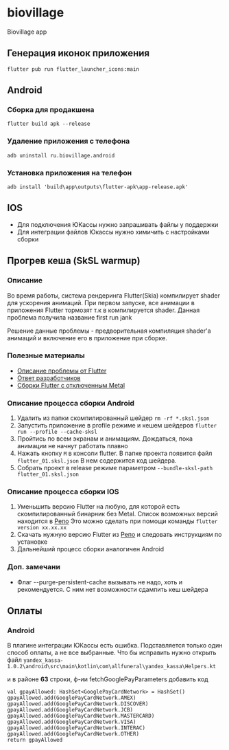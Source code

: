 # biovillage

Biovillage app


## Генерация иконок приложения

`flutter pub run flutter_launcher_icons:main`

## Android

### Сборка для продакшена

`flutter build apk --release`

### Удаление приложения с телефона

 `adb uninstall ru.biovillage.android`

### Установка приложения на телефон

`adb install 'build\app\outputs\flutter-apk\app-release.apk'`

## IOS

* Для подключения ЮКассы нужно запрашивать файлы у поддержки
* Для интеграции файлов Юкассы нужно химичить с настройками сборки


## Прогрев кеша (SkSL warmup)

### Описание
Во время работы, система рендеринга Flutter(Skia) компилирует shader для ускорения анимаций. При первом запуске, все анимации в приложения Flutter тормозят т.к в компилируется shader. Данная проблема получила название first run jank

Решение данные проблемы - предворительная компиляция shader'а анимаций и включение его в приложение при сборке.

### Полезные материалы

* [Описание проблемы от Flutter](https://flutter.dev/docs/perf/rendering/shader)
* [Ответ разработчиков](https://www.reddit.com/r/FlutterDev/comments/llmkd4/ios_jank_reproducible_example/)
* [Сборки Flutter с отключенным Metal](https://github.com/acoutts/flutter-engines-no-metal)

### Описание процесса сборки Android

1. Удалить из папки скомпилированный шейдер  `rm -rf *.sksl.json`
1. Запустить приложение в profile режиме и кешем шейдеров `flutter run --profile --cache-sksl` 
1. Пройтись по всем экранам и анимациям. Дождаться, пока анимации не начнут работать плавно
1. Нажать кнопку `M` в консоли flutter. В папке проекта появится файл `flutter_01.sksl.json` В нем содержится код шейдера.
1. Собрать проект в release режиме параметром `--bundle-sksl-path flutter_01.sksl.json`

### Описание процесса сборки IOS

1. Уменьшить версию Flutter на любую, для которой есть скомпилированный бинарник без Metal. Список возможных версий находится в [Репо](https://github.com/acoutts/flutter-engines-no-metal) Это можно сделать при помощи команды `flutter version xx.xx.xx`
1. Скачать нужную версию Flutter из [Репо](https://github.com/acoutts/flutter-engines-no-metal) и следовать инструкциям по установке
1. Дальнейший процесс сборки аналогичен Android

### Доп. замечани
* Флаг --purge-persistent-cache вызывать не надо, хоть и рекомендуется. С ним нет возможности сдампить кеш шейдера

## Оплаты

### Android

В плагине интеграции ЮКассы есть ошибка. Подставляется только один способ оплаты, а не все выбранные.
Что бы исправить нужно открыть файл `yandex_kassa-1.0.2\android\src\main\kotlin\com\allfuneral\yandex_kassa\Helpers.kt`

и в районе **63** строки, ф-ии fetchGooglePayParameters добавить код
```
val gpayAllowed: HashSet<GooglePayCardNetwork> = HashSet()
gpayAllowed.add(GooglePayCardNetwork.AMEX)
gpayAllowed.add(GooglePayCardNetwork.DISCOVER)
gpayAllowed.add(GooglePayCardNetwork.JCB)
gpayAllowed.add(GooglePayCardNetwork.MASTERCARD)
gpayAllowed.add(GooglePayCardNetwork.VISA)
gpayAllowed.add(GooglePayCardNetwork.INTERAC)
gpayAllowed.add(GooglePayCardNetwork.OTHER)
return gpayAllowed
```
